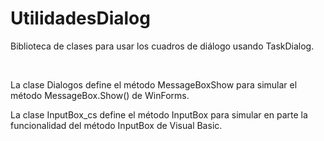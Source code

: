# UtilidadesDialog

Biblioteca de clases para usar los cuadros de diálogo usando TaskDialog.

<br>

La clase Dialogos define el método MessageBoxShow para simular el método MessageBox.Show() de WinForms.

La clase InputBox_cs define el método InputBox para simular en parte la funcionalidad del método InputBox de Visual Basic.
